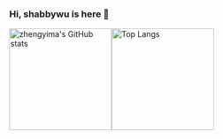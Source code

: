 ### Hi, shabbywu is here 👋

<img src="https://github-readme-stats-one-bice.vercel.app/api?username=shabbywu&show_icons=true&include_all_commits=true&role=OWNER,ORGANIZATION_MEMBER" alt="zhengyima's GitHub stats" height="185px" /><img src="https://github-readme-stats-one-bice.vercel.app/api/top-langs/?username=shabbywu&layout=compact&langs_count=8&include_all_commits=true&role=OWNER,ORGANIZATION_MEMBER&hide=squirrel&count_private=true&exclude_repo=michangsheng,Skul-Decompile" alt="Top Langs" height="185px" />

<!--
**shabbywu/shabbywu** is a ✨ _special_ ✨ repository because its `README.md` (this file) appears on your GitHub profile.

Here are some ideas to get you started:

- 🔭 I’m currently working on ...
- 🌱 I’m currently learning ...
- 👯 I’m looking to collaborate on ...
- 🤔 I’m looking for help with ...
- 💬 Ask me about ...
- 📫 How to reach me: ...
- 😄 Pronouns: ...
- ⚡ Fun fact: ...
-->
